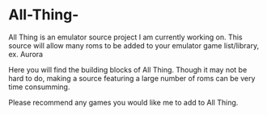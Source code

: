 # All-Thing-

All Thing is an emulator source project I am currently working on. This source will allow many roms to be added to your emulator game list/library, ex. Aurora 

Here you will find the building blocks of All Thing. 
Though it may not be hard to do, making a source featuring a large number of roms can be very time consumming. 

Please recommend any games you would like me to add to All Thing.
